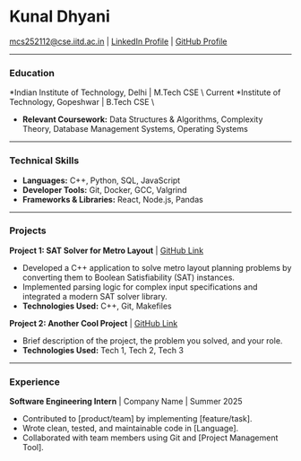 # Kunal Dhyani
<mcs252112@cse.iitd.ac.in> | [LinkedIn Profile](www.linkedin.com/in/kunal-dhyani-183386226) | [GitHub Profile](https://github.com/KunalDhyani22)

---

### Education
*Indian Institute of Technology, Delhi | M.Tech CSE \      Current 
*Institute of Technology, Gopeshwar | B.Tech CSE  \

- **Relevant Coursework:** Data Structures & Algorithms, Complexity Theory, Database Management Systems, Operating Systems

---

### Technical Skills
- **Languages:** C++, Python, SQL, JavaScript
- **Developer Tools:** Git, Docker, GCC, Valgrind
- **Frameworks & Libraries:** React, Node.js, Pandas

---

### Projects

**Project 1: SAT Solver for Metro Layout** | [GitHub Link](https://github.com/yourusername/project-link)
- Developed a C++ application to solve metro layout planning problems by converting them to Boolean Satisfiability (SAT) instances.
- Implemented parsing logic for complex input specifications and integrated a modern SAT solver library.
- **Technologies Used:** C++, Git, Makefiles

**Project 2: Another Cool Project** | [GitHub Link](https://github.com/yourusername/project-link)
- Brief description of the project, the problem you solved, and your role.
- **Technologies Used:** Tech 1, Tech 2, Tech 3

---

### Experience
**Software Engineering Intern** | Company Name | Summer 2025
- Contributed to [product/team] by implementing [feature/task].
- Wrote clean, tested, and maintainable code in [Language].
- Collaborated with team members using Git and [Project Management Tool].
